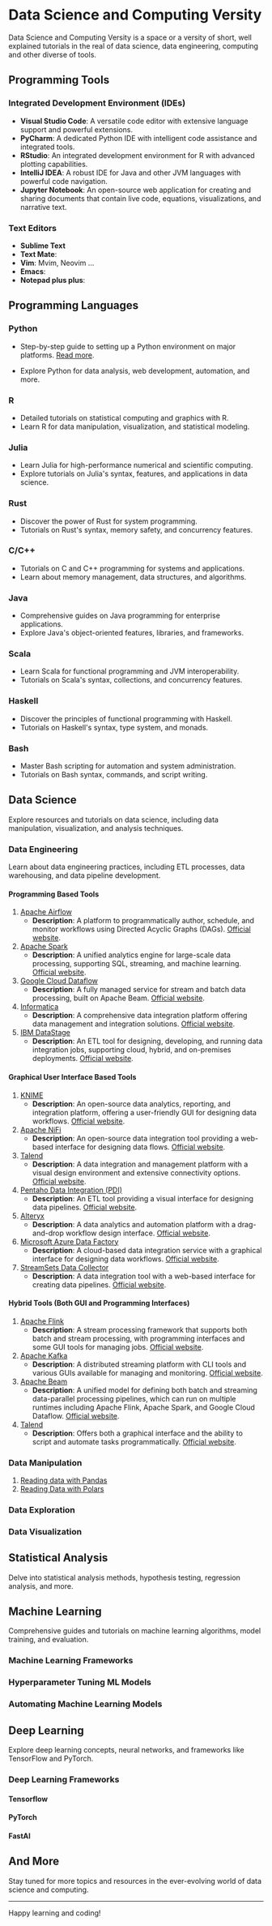 # Data Science and Computing Versity

Data Science and Computing Versity is a space or a versity of short, well explained tutorials in the real of data science, data engineering, computing and other diverse of tools. 

## Programming Tools

### Integrated Development Environment (IDEs)
- **Visual Studio Code**: A versatile code editor with extensive language support and powerful extensions.
- **PyCharm**: A dedicated Python IDE with intelligent code assistance and integrated tools.
- **RStudio**: An integrated development environment for R with advanced plotting capabilities.
- **IntelliJ IDEA**: A robust IDE for Java and other JVM languages with powerful code navigation.
- **Jupyter Notebook**: An open-source web application for creating and sharing documents that contain live code, equations, visualizations, and narrative text.

### Text Editors

- **Sublime Text**
- **Text Mate**:
- **Vim**: Mvim, Neovim ...
- **Emacs**: 
- **Notepad plus plus**: 

## Programming Languages



### Python
- Step-by-step guide to setting up a Python environment on major platforms. [Read more](https://dr-saad-la.github.io/codelabs/codelabs/python-tutorial/#0).

- Explore Python for data analysis, web development, automation, and more.

### R
- Detailed tutorials on statistical computing and graphics with R.
- Learn R for data manipulation, visualization, and statistical modeling.

### Julia
- Learn Julia for high-performance numerical and scientific computing.
- Explore tutorials on Julia's syntax, features, and applications in data science.

### Rust
- Discover the power of Rust for system programming.
- Tutorials on Rust's syntax, memory safety, and concurrency features.

### C/C++
- Tutorials on C and C++ programming for systems and applications.
- Learn about memory management, data structures, and algorithms.

### Java
- Comprehensive guides on Java programming for enterprise applications.
- Explore Java's object-oriented features, libraries, and frameworks.

### Scala
- Learn Scala for functional programming and JVM interoperability.
- Tutorials on Scala's syntax, collections, and concurrency features.

### Haskell
- Discover the principles of functional programming with Haskell.
- Tutorials on Haskell's syntax, type system, and monads.

### Bash
- Master Bash scripting for automation and system administration.
- Tutorials on Bash syntax, commands, and script writing.

## Data Science

Explore resources and tutorials on data science, including data manipulation, visualization, and analysis techniques.

### Data Engineering

Learn about data engineering practices, including ETL processes, data warehousing, and data pipeline development.

#### Programming Based Tools

1. [Apache Airflow](https://dr-saad-la.github.io/codelabs/codelabs/airflow-setup/#0)
   - **Description**: A platform to programmatically author, schedule, and monitor workflows using Directed Acyclic Graphs (DAGs). [Official website](https://airflow.apache.org/).
2. [Apache Spark](https://dr-saad-la.github.io/codelabs/codelabs/spark-setup/#0)
   - **Description**: A unified analytics engine for large-scale data processing, supporting SQL, streaming, and machine learning. [Official website](https://spark.apache.org/).
3. [Google Cloud Dataflow](https://dr-saad-la.github.io/codelabs/codelabs/dataflow-setup/#0)
   - **Description**: A fully managed service for stream and batch data processing, built on Apache Beam. [Official website](https://cloud.google.com/dataflow).
4. [Informatica](https://dr-saad-la.github.io/codelabs/codelabs/informatica-setup/#0)
   - **Description**: A comprehensive data integration platform offering data management and integration solutions. [Official website](https://www.informatica.com/).
5. [IBM DataStage](https://dr-saad-la.github.io/codelabs/codelabs/datastage-setup/#0)
   - **Description**: An ETL tool for designing, developing, and running data integration jobs, supporting cloud, hybrid, and on-premises deployments. [Official website](https://www.ibm.com/products/datastage).

#### Graphical User Interface Based Tools

1. [KNIME](https://dr-saad-la.github.io/codelabs/codelabs/knime-setup/#0)
   - **Description**: An open-source data analytics, reporting, and integration platform, offering a user-friendly GUI for designing data workflows. [Official website](https://www.knime.com/).
2. [Apache NiFi](https://dr-saad-la.github.io/codelabs/codelabs/nifi-setup/#0)
   - **Description**: An open-source data integration tool providing a web-based interface for designing data flows. [Official website](https://nifi.apache.org/).
3. [Talend](https://dr-saad-la.github.io/codelabs/codelabs/talend-setup/#0)
   - **Description**: A data integration and management platform with a visual design environment and extensive connectivity options. [Official website](https://www.talend.com/).
4. [Pentaho Data Integration (PDI)](https://dr-saad-la.github.io/codelabs/codelabs/pentaho-setup/#0)
   - **Description**: An ETL tool providing a visual interface for designing data pipelines. [Official website](https://www.hitachivantara.com/en-us/products/data-management-analytics/pentaho-data-integration-analytics.html).
5. [Alteryx](https://dr-saad-la.github.io/codelabs/codelabs/alteryx-setup/#0)
   - **Description**: A data analytics and automation platform with a drag-and-drop workflow design interface. [Official website](https://www.alteryx.com/).
6. [Microsoft Azure Data Factory](https://dr-saad-la.github.io/codelabs/codelabs/azure-data-factory-setup/#0)
   - **Description**: A cloud-based data integration service with a graphical interface for designing data workflows. [Official website](https://azure.microsoft.com/en-us/services/data-factory/).
7. [StreamSets Data Collector](https://dr-saad-la.github.io/codelabs/codelabs/streamsets-setup/#0)
   - **Description**: A data integration tool with a web-based interface for creating data pipelines. [Official website](https://streamsets.com/products/dataops-platform/).

#### Hybrid Tools (Both GUI and Programming Interfaces)

1. [Apache Flink](https://dr-saad-la.github.io/codelabs/codelabs/flink-setup/#0)
   - **Description**: A stream processing framework that supports both batch and stream processing, with programming interfaces and some GUI tools for managing jobs. [Official website](https://flink.apache.org/).
2. [Apache Kafka](https://dr-saad-la.github.io/codelabs/codelabs/kafka-setup/#0)
   - **Description**: A distributed streaming platform with CLI tools and various GUIs available for managing and monitoring. [Official website](https://kafka.apache.org/).
3. [Apache Beam](https://dr-saad-la.github.io/codelabs/codelabs/beam-setup/#0)
   - **Description**: A unified model for defining both batch and streaming data-parallel processing pipelines, which can run on multiple runtimes including Apache Flink, Apache Spark, and Google Cloud Dataflow. [Official website](https://beam.apache.org/).
4. [Talend](https://dr-saad-la.github.io/codelabs/codelabs/talend-setup/#0)
   - **Description**: Offers both a graphical interface and the ability to script and automate tasks programmatically. [Official website](https://www.talend.com/).

### Data Manipulation

1. [Reading data with Pandas]()
2. [Reading Data with Polars]()

### Data Exploration

### Data Visualization

## Statistical Analysis

Delve into statistical analysis methods, hypothesis testing, regression analysis, and more.

## Machine Learning

Comprehensive guides and tutorials on machine learning algorithms, model training, and evaluation.

### Machine Learning Frameworks


### Hyperparameter Tuning ML Models

### Automating Machine Learning Models

## Deep Learning

Explore deep learning concepts, neural networks, and frameworks like TensorFlow and PyTorch.

### Deep Learning Frameworks 

#### Tensorflow

#### PyTorch

#### FastAI 

## And More

Stay tuned for more topics and resources in the ever-evolving world of data science and computing.

---

Happy learning and coding!
